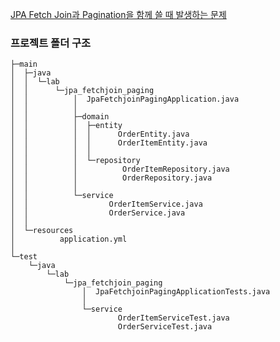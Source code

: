 [JPA Fetch Join과 Pagination을 함께 쓸 때 발생하는 문제](https://nonstop-snapper-a75.notion.site/JPA-Fetch-Join-Paging-1f21f679d4cb80f49a11d9c7c5e7c8e4?pvs=73)

### 프로젝트 폴더 구조
```
├─main
│  ├─java
│  │  └─lab
│  │      └─jpa_fetchjoin_paging
│  │          │  JpaFetchjoinPagingApplication.java
│  │          │
│  │          ├─domain
│  │          │  ├─entity
│  │          │  │      OrderEntity.java
│  │          │  │      OrderItemEntity.java
│  │          │  │
│  │          │  └─repository
│  │          │          OrderItemRepository.java
│  │          │          OrderRepository.java
│  │          │
│  │          └─service
│  │                  OrderItemService.java
│  │                  OrderService.java
│  │
│  └─resources
│          application.yml
│
└─test
    └─java
        └─lab
            └─jpa_fetchjoin_paging
                │  JpaFetchjoinPagingApplicationTests.java
                │
                └─service
                        OrderItemServiceTest.java
                        OrderServiceTest.java

```
